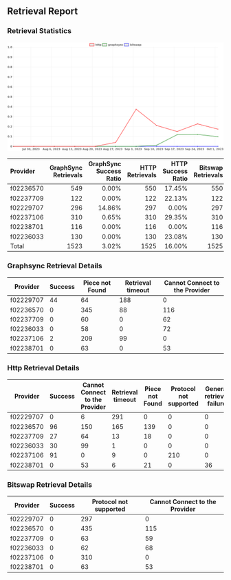 ## Retrieval Report
### Retrieval Statistics
<img src="https://raw.githubusercontent.com/data-preservation-programs/filplus-checker-assets/main/filecoin-project/filecoin-plus-large-datasets/issues/1995/1696556810403.png"/>

| Provider  | GraphSync Retrievals | GraphSync Success Ratio | HTTP Retrievals | HTTP Success Ratio | Bitswap Retrievals | Bitswap Success Ratio |
| :-------- | -------------------: | ----------------------: | --------------: | -----------------: | -----------------: | --------------------: |
| f02236570 |                  549 |                   0.00% |             550 |             17.45% |                550 |                 0.00% |
| f02237709 |                  122 |                   0.00% |             122 |             22.13% |                122 |                 0.00% |
| f02229707 |                  296 |                  14.86% |             297 |              0.00% |                297 |                 0.00% |
| f02237106 |                  310 |                   0.65% |             310 |             29.35% |                310 |                 0.00% |
| f02238701 |                  116 |                   0.00% |             116 |              0.00% |                116 |                 0.00% |
| f02236033 |                  130 |                   0.00% |             130 |             23.08% |                130 |                 0.00% |
| Total     |                 1523 |                   3.02% |            1525 |             16.00% |               1525 |                 0.00% |

### Graphsync Retrieval Details
| Provider  | Success | Piece not Found | Retrieval timeout | Cannot Connect to the Provider |
| --------- | ------- | --------------- | ----------------- | ------------------------------ |
| f02229707 | 44      | 64              | 188               | 0                              |
| f02236570 | 0       | 345             | 88                | 116                            |
| f02237709 | 0       | 60              | 0                 | 62                             |
| f02236033 | 0       | 58              | 0                 | 72                             |
| f02237106 | 2       | 209             | 99                | 0                              |
| f02238701 | 0       | 63              | 0                 | 53                             |

### Http Retrieval Details
| Provider  | Success | Cannot Connect to the Provider | Retrieval timeout | Piece not Found | Protocol not supported | General retrieval failure |
| --------- | ------- | ------------------------------ | ----------------- | --------------- | ---------------------- | ------------------------- |
| f02229707 | 0       | 6                              | 291               | 0               | 0                      | 0                         |
| f02236570 | 96      | 150                            | 165               | 139             | 0                      | 0                         |
| f02237709 | 27      | 64                             | 13                | 18              | 0                      | 0                         |
| f02236033 | 30      | 99                             | 1                 | 0               | 0                      | 0                         |
| f02237106 | 91      | 0                              | 9                 | 0               | 210                    | 0                         |
| f02238701 | 0       | 53                             | 6                 | 21              | 0                      | 36                        |

### Bitswap Retrieval Details
| Provider  | Success | Protocol not supported | Cannot Connect to the Provider |
| --------- | ------- | ---------------------- | ------------------------------ |
| f02229707 | 0       | 297                    | 0                              |
| f02236570 | 0       | 435                    | 115                            |
| f02237709 | 0       | 63                     | 59                             |
| f02236033 | 0       | 62                     | 68                             |
| f02237106 | 0       | 310                    | 0                              |
| f02238701 | 0       | 63                     | 53                             |
